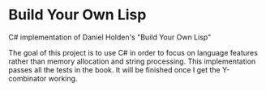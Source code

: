 # Build Your Own Lisp
C# implementation of Daniel Holden's "Build Your Own Lisp"

The goal of this project is to use C# in order to focus on language features rather than memory allocation and string processing. This implementation passes all the tests in the book. It will be finished once I get the Y-combinator working.
